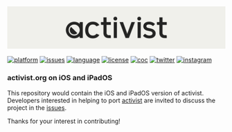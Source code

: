 <div align="center">
  <a href="https://github.com/activist-org/activist-iOS"><img src="https://raw.githubusercontent.com/activist-org/Organization/main/logos/activistGitHubOrgBanner.png" width=1024 alt="activist Logo"></a>
</div>

[![platform](https://img.shields.io/badge/iOS%20│%20iPadOS-999999.svg?logo=apple&logoColor=ffffff)](https://github.com/activist-org/activist-iOS)
[![issues](https://img.shields.io/github/issues/activist-org/activist-iOS?label=%20&logo=github)](https://github.com/activist-org/activist-iOS/issues)
[![language](https://img.shields.io/badge/Swift%205-F0513C.svg?logo=swift&logoColor=ffffff)](https://github.com/activist-org/activist-iOS/blob/main/CONTRIBUTING.md)
[![license](https://img.shields.io/github/license/activist-org/activist-iOS.svg?label=%20)](https://github.com/activist-org/activist-iOS/blob/main/LICENSE.txt)
[![coc](https://img.shields.io/badge/Contributor%20Covenant-ff69b4.svg)](https://github.com/activist-org/activist-iOS/blob/main/.github/CODE_OF_CONDUCT.md)
[![twitter](https://img.shields.io/badge/Twitter-1DA1F2.svg?logo=twitter&logoColor=ffffff)](https://twitter.com/activist_org)
[![instagram](https://img.shields.io/badge/Instagram-8134AF.svg?logo=instagram&logoColor=ffffff)](https://instagram.com/activist_org)

### activist.org on iOS and iPadOS

This repository would contain the iOS and iPadOS version of activist. Developers interested in helping to port [activist](https://github.com/activist-org/activist) are invited to discuss the project in the [issues](https://github.com/activist-org/activist-iOS/issues).

Thanks for your interest in contributing!
